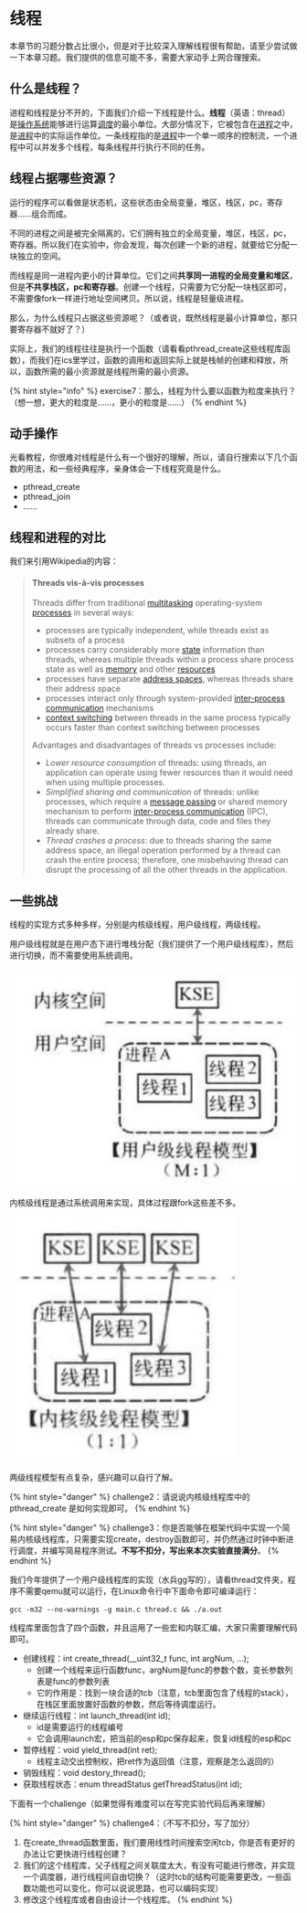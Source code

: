 # 线程

本章节的习题分数占比很小，但是对于比较深入理解线程很有帮助，请至少尝试做一下本章习题。我们提供的信息可能不多，需要大家动手上网合理搜索。

## 什么是线程？

进程和线程是分不开的，下面我们介绍一下线程是什么。**线程**（英语：thread）是[操作系统](https://zh.wikipedia.org/wiki/%E6%93%8D%E4%BD%9C%E7%B3%BB%E7%BB%9F)能够进行运算[调度](https://zh.wikipedia.org/wiki/%E8%B0%83%E5%BA%A6)的最小单位。大部分情况下，它被包含在[进程](https://zh.wikipedia.org/wiki/%E8%BF%9B%E7%A8%8B)之中，是[进程](https://zh.wikipedia.org/wiki/%E8%BF%9B%E7%A8%8B)中的实际运作单位。一条线程指的是[进程](https://zh.wikipedia.org/wiki/%E8%BF%9B%E7%A8%8B)中一个单一顺序的控制流，一个进程中可以并发多个线程，每条线程并行执行不同的任务。

## 线程占据哪些资源？

运行的程序可以看做是状态机，这些状态由全局变量，堆区，栈区，pc，寄存器......组合而成。

不同的进程之间是被完全隔离的，它们拥有独立的全局变量，堆区，栈区，pc，寄存器。所以我们在实验中，你会发现，每次创建一个新的进程，就要给它分配一块独立的空间。

而线程是同一进程内更小的计算单位。它们之间**共享同一进程的全局变量和堆区**，但是**不共享栈区，pc和寄存器**。创建一个线程，只需要为它分配一块栈区即可，不需要像fork一样进行地址空间拷贝。所以说，线程是轻量级进程。

那么，为什么线程只占据这些资源呢？（或者说，既然线程是最小计算单位，那只要寄存器不就好了？）

实际上，我们的线程往往是执行一个函数（请看看pthread\_create这些线程库函数），而我们在ics里学过，函数的调用和返回实际上就是栈帧的创建和释放，所以，函数所需的最小资源就是线程所需的最小资源。

{% hint style="info" %}
exercise7：那么，线程为什么要以函数为粒度来执行？（想一想，更大的粒度是......，更小的粒度是......）
{% endhint %}

## 动手操作

光看教程，你很难对线程是什么有一个很好的理解，所以，请自行搜索以下几个函数的用法，和一些经典程序，亲身体会一下线程究竟是什么。

* pthread\_create
* pthread\_join
* ......

## 线程和进程的对比

我们来引用Wikipedia的内容：

> #### Threads vis-à-vis processes
>
> Threads differ from traditional [multitasking](https://en.wikipedia.org/wiki/Computer\_multitasking) operating-system [processes](https://en.wikipedia.org/wiki/Process\_\(computing\)) in several ways:
>
> * processes are typically independent, while threads exist as subsets of a process
> * processes carry considerably more [state](https://en.wikipedia.org/wiki/State\_\(computer\_science\)) information than threads, whereas multiple threads within a process share process state as well as [memory](https://en.wikipedia.org/wiki/Computer\_storage) and other [resources](https://en.wikipedia.org/wiki/Resource\_\(computer\_science\))
> * processes have separate [address spaces](https://en.wikipedia.org/wiki/Address\_space), whereas threads share their address space
> * processes interact only through system-provided [inter-process communication](https://en.wikipedia.org/wiki/Inter-process\_communication) mechanisms
> * [context switching](https://en.wikipedia.org/wiki/Context\_switch) between threads in the same process typically occurs faster than context switching between processes
>
> Advantages and disadvantages of threads vs processes include:
>
> * _Lower resource consumption_ of threads: using threads, an application can operate using fewer resources than it would need when using multiple processes.
> * _Simplified sharing and communication_ of threads: unlike processes, which require a [message passing](https://en.wikipedia.org/wiki/Message\_passing) or shared memory mechanism to perform [inter-process communication](https://en.wikipedia.org/wiki/Inter-process\_communication) (IPC), threads can communicate through data, code and files they already share.
> * _Thread crashes a process_: due to threads sharing the same address space, an illegal operation performed by a thread can crash the entire process; therefore, one misbehaving thread can disrupt the processing of all the other threads in the application.

## 一些挑战

线程的实现方式多种多样，分别是内核级线程，用户级线程，两级线程。

用户级线程就是在用户态下进行堆栈分配（我们提供了一个用户级线程库），然后进行切换，而不需要使用系统调用。

![](../../.gitbook/assets/yhjxc.png)

内核级线程是通过系统调用来实现，具体过程跟fork这些差不多。

![](../../.gitbook/assets/nhjxc.jpg)

两级线程模型有点复杂，感兴趣可以自行了解。

{% hint style="danger" %}
challenge2：请说说内核级线程库中的 pthread\_create 是如何实现即可。
{% endhint %}

{% hint style="danger" %}
challenge3：你是否能够在框架代码中实现一个简易内核级线程库，只需要实现create，destroy函数即可，并仍然通过时钟中断进行调度，并编写简易程序测试。**不写不扣分，写出来本次实验直接满分**。
{% endhint %}

我们今年提供了一个用户级线程库的实现（水兵gg写的），请看thread文件夹，程序不需要qemu就可以运行，在Linux命令行中下面命令即可编译运行：

```
gcc -m32 --no-warnings -g main.c thread.c && ./a.out
```

线程库里面包含了四个函数，并且运用了一些宏和内联汇编，大家只需要理解代码即可。

* 创建线程：int create\_thread(\_\_uint32\_t func, int argNum, ...);
  * 创建一个线程来运行函数func，argNum是func的参数个数，变长参数列表是func的参数列表
  * 它的作用是：找到一块合适的tcb（注意，tcb里面包含了线程的stack），在栈区里面放置好函数的参数，然后等待调度运行。
* 继续运行线程：int launch\_thread(int id);
  * id是需要运行的线程编号
  * 它会调用launch宏，把当前的esp和pc保存起来，恢复id线程的esp和pc
* 暂停线程：void yield\_thread(int ret);
  * 线程主动交出控制权，把ret作为返回值（注意，观察是怎么返回的）
* 销毁线程：void destory\_thread();
* 获取线程状态：enum threadStatus getThreadStatus(int id);

下面有一个challenge（如果觉得有难度可以在写完实验代码后再来理解）

{% hint style="danger" %}
challenge4：（不写不扣分，写了加分）

1. 在create\_thread函数里面，我们要用线性时间搜索空闲tcb，你是否有更好的办法让它更快进行线程创建？
2. 我们的这个线程库，父子线程之间关联度太大，有没有可能进行修改，并实现一个调度器，进行线程间自由切换？（这时tcb的结构可能需要更改，一些函数功能也可以变化，你可以说说思路，也可以编码实现）
3. 修改这个线程库或者自由设计一个线程库。
{% endhint %}
